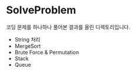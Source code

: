 # SolveProblem
코딩 문제를 하나하나 풀어본 결과를 올린 디렉토리입니다.

- String 처리
- MergeSort 
- Brute Force & Permutation
- Stack
- Queue
